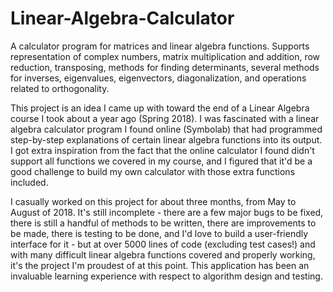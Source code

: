 # Linear-Algebra-Calculator
A calculator program for matrices and linear algebra functions. Supports representation of complex numbers, matrix multiplication and addition, row reduction, transposing, methods for finding determinants, several methods for inverses, eigenvalues, eigenvectors, diagonalization, and operations related to orthogonality.

This project is an idea I came up with toward the end of a Linear Algebra course I took about a year ago (Spring 2018). I was fascinated with a linear algebra calculator program I found online (Symbolab) that had programmed step-by-step explanations of certain linear algebra functions into its output. I got extra inspiration from the fact that the online calculator I found didn't support all functions we covered in my course, and I figured that it'd be a good challenge to build my own calculator with those extra functions included.

I casually worked on this project for about three months, from May to August of 2018. It's still incomplete - there are a few major bugs to be fixed, there is still a handful of methods to be written, there are improvements to be made, there is testing to be done, and I'd love to build a user-friendly interface for it - but at over 5000 lines of code (excluding test cases!) and with many difficult linear algebra functions covered and properly working, it's the project I'm proudest of at this point. This application has been an invaluable learning experience with respect to algorithm design and testing.
